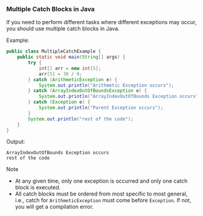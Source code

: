 ### Multiple Catch Blocks in Java

If you need to perform different tasks where different exceptions may occur, you should use multiple catch blocks in Java.

Example:
```java
public class MultipleCatchExample {
    public static void main(String[] args) {
        try {
            int[] arr = new int[5];
            arr[5] = 30 / 0;
        } catch (ArithmeticException e) {
            System.out.println("Arithmetic Exception occurs");
        } catch (ArrayIndexOutOfBoundsException e) {
            System.out.println("ArrayIndexOutOfBounds Exception occurs");
        } catch (Exception e) {
            System.out.println("Parent Exception occurs");
        }
        System.out.println("rest of the code");
    }
}
```
Output:
```
ArrayIndexOutOfBounds Exception occurs
rest of the code
```

> [!NOTE]
> - At any given time, only one exception is occurred and only one catch block is executed.
> - All catch blocks must be ordered from most specific to most general, i.e., catch for `ArithmeticException` must come before `Exception`. If not, you will get a compilation error.
